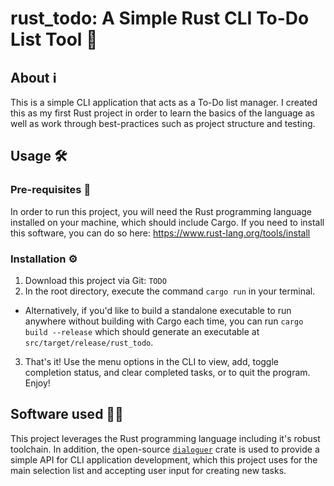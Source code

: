 # rust_todo: A Simple Rust CLI To-Do List Tool 📝

## About ℹ️

This is a simple CLI application that acts as a To-Do list manager. I created this as my first Rust project in order to learn the basics of the language as well as work through best-practices such as project structure and testing.

## Usage 🛠️

### Pre-requisites 💾

In order to run this project, you will need the Rust programming language installed on your machine, which should include Cargo. If you need to install this software, you can do so here: https://www.rust-lang.org/tools/install

### Installation ⚙️

1. Download this project via Git: `TODO`
2. In the root directory, execute the command `cargo run` in your terminal.

- Alternatively, if you'd like to build a standalone executable to run anywhere without building with
  Cargo each time, you can run `cargo build --release` which should generate an executable at `src/target/release/rust_todo`.

3. That's it! Use the menu options in the CLI to view, add, toggle completion status, and clear completed tasks, or to quit the program. Enjoy!

## Software used 👨‍💻

This project leverages the Rust programming language including it's robust toolchain. In addition, the open-source [`dialoguer`](https://crates.io/crates/dialoguer) crate is used to provide a simple API for CLI application development, which this project uses for the main selection list and accepting user input for creating new tasks.
